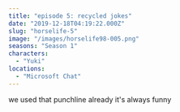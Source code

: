 ```yaml
---
title: "episode 5: recycled jokes"
date: "2019-12-18T04:19:22.000Z"
slug: "horselife-5"
image: "/images/horselife98-005.png"
seasons: "Season 1"
characters:
  - "Yuki"
locations:
  - "Microsoft Chat"
---
```


we used that punchline already it's always funny
